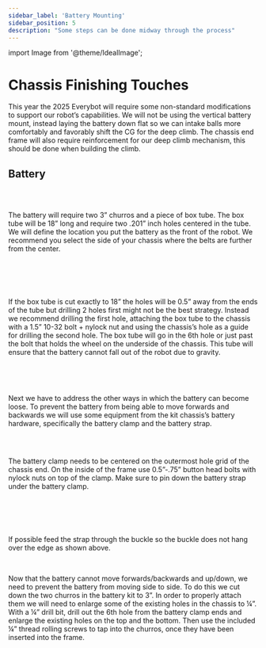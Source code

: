 ```yaml
---
sidebar_label: 'Battery Mounting'
sidebar_position: 5
description: "Some steps can be done midway through the process"
---
```


import Image from '@theme/IdealImage';

# Chassis Finishing Touches

This year the 2025 Everybot will require some non-standard modifications to support our robot&rsquo;s capabilities. We will not be using the vertical battery mount, instead laying the battery down flat so we can intake balls more comfortably and favorably shift the CG for the deep climb. The chassis end frame will also require reinforcement for our deep climb mechanism, this should be done when building the climb.

## Battery

<div style={{ textAlign: 'center'}}><div style={{overflow: 'hidden', display: 'inline-block', margin: '0.00px 0.00px'}}><span style={{overflow: 'hidden', display: 'inline-block', margin: '0.00px 0.00px', border: '0.00px solid #000000', transform: 'rotate(0.00rad) translateZ(0px)',  width: '446.50px', height: '242.53px'}}><Image autoLoad={"true"} img={require("/static/media/chassis/p3/image_0.png")} style={{ width: '446.50px', height: '361.30px', marginLeft: '0.00px', marginTop: '-89.38px', transform: 'rotate(0.00rad) translateZ(0px)', maxWidth: "none"}}></Image></span></div><div style={{overflow: 'hidden', display: 'inline-block', margin: '0.00px 0.00px'}}><span style={{overflow: 'hidden', display: 'inline-block', margin: '0.00px 0.00px', border: '0.00px solid #000000', transform: 'rotate(0.00rad) translateZ(0px)',  width: '445.50px', height: '180.63px'}}><Image autoLoad={"true"} img={require("/static/media/chassis/p3/image_1.png")} style={{ width: '445.50px', height: '217.43px', marginLeft: '0.00px', marginTop: '-36.79px', transform: 'rotate(0.00rad) translateZ(0px)', maxWidth: "none"}}></Image></span></div></div>

<p><br /> </p>

The battery will require two 3&rdquo; churros and a piece of box tube. The box tube will be 18&rdquo; long and require two .201&rdquo; inch holes centered in the tube. We will define the location you put the battery as the front of the robot. We recommend you select the side of your chassis where the belts are further from the center.

<p><br /> </p>

<div style={{ textAlign: 'center'}}><div style={{overflow: 'hidden', display: 'inline-block', margin: '0.00px 0.00px'}}><span style={{overflow: 'hidden', display: 'inline-block', margin: '0.00px 0.00px', border: '0.00px solid #000000', transform: 'rotate(0.00rad) translateZ(0px)',  width: '624.00px', height: '116.00px'}}><Image autoLoad={"true"} img={require("/static/media/chassis/p3/image_2.png")} style={{ width: '624.00px', height: '116.00px', marginLeft: '0.00px', marginTop: '0.00px', transform: 'rotate(0.00rad) translateZ(0px)', maxWidth: "none"}}></Image></span></div></div>

<div style={{ textAlign: 'center'}}><div style={{overflow: 'hidden', display: 'inline-block', margin: '0.00px 0.00px'}}><span style={{overflow: 'hidden', display: 'inline-block', margin: '0.00px 0.00px', border: '0.00px solid #000000', transform: 'rotate(0.00rad) translateZ(0px)',  width: '391.00px', height: '164.96px'}}><Image autoLoad={"true"} img={require("/static/media/chassis/p3/image_3.png")} style={{ width: '391.00px', height: '226.96px', marginLeft: '0.00px', marginTop: '-33.96px', transform: 'rotate(0.00rad) translateZ(0px)', maxWidth: "none"}}></Image></span></div></div>

<p><br /> </p>

If the box tube is cut exactly to 18&rdquo; the holes will be 0.5&rdquo; away from the ends of the tube but drilling 2 holes first might not be the best strategy. Instead we recommend drilling the first hole, attaching the box tube to the chassis with a 1.5&rdquo; 10-32 bolt + nylock nut and using the chassis&rsquo;s hole as a guide for drilling the second hole. The box tube will go in the 6th hole or just past the bolt that holds the wheel on the underside of the chassis. This tube will ensure that the battery cannot fall out of the robot due to gravity.

<p><br /> </p>

<div style={{ textAlign: 'center'}}><div style={{overflow: 'hidden', display: 'inline-block', margin: '0.00px 0.00px'}}><span style={{overflow: 'hidden', display: 'inline-block', margin: '0.00px 0.00px', border: '0.00px solid #000000', transform: 'rotate(0.00rad) translateZ(0px)',  width: '624.00px', height: '90.67px'}}><Image autoLoad={"true"} img={require("/static/media/chassis/p3/image_4.png")} style={{ width: '624.00px', height: '90.67px', marginLeft: '0.00px', marginTop: '0.00px', transform: 'rotate(0.00rad) translateZ(0px)', maxWidth: "none"}}></Image></span></div></div>

<div style={{ textAlign: 'center'}}><div style={{overflow: 'hidden', display: 'inline-block', margin: '0.00px 0.00px'}}><span style={{overflow: 'hidden', display: 'inline-block', margin: '0.00px 0.00px', border: '0.00px solid #000000', transform: 'rotate(0.00rad) translateZ(0px)',  width: '113.45px', height: '221.50px'}}><Image autoLoad={"true"} img={require("/static/media/chassis/p3/image_5.png")} style={{ width: '113.45px', height: '221.50px', marginLeft: '0.00px', marginTop: '0.00px', transform: 'rotate(0.00rad) translateZ(0px)', maxWidth: "none"}}></Image></span></div><div style={{overflow: 'hidden', display: 'inline-block', margin: '0.00px 0.00px'}}><span style={{overflow: 'hidden', display: 'inline-block', margin: '0.00px 0.00px', border: '0.00px solid #000000', transform: 'rotate(0.00rad) translateZ(0px)',  width: '271.50px', height: '224.53px'}}><Image autoLoad={"true"} img={require("/static/media/chassis/p3/image_6.png")} style={{ width: '271.50px', height: '224.53px', marginLeft: '0.00px', marginTop: '0.00px', transform: 'rotate(0.00rad) translateZ(0px)', maxWidth: "none"}}></Image></span></div></div>

<br/>

Next we have to address the other ways in which the battery can become loose. To prevent the battery from being able to move forwards and backwards we will use some equipment from the kit chassis&rsquo;s battery hardware, specifically the battery clamp and the battery strap.

<p><br /> </p>

<div style={{ textAlign: 'center'}}><div style={{overflow: 'hidden', display: 'inline-block', margin: '0.00px 0.00px'}}><span style={{overflow: 'hidden', display: 'inline-block', margin: '0.00px 0.00px', border: '0.00px solid #000000', transform: 'rotate(0.00rad) translateZ(0px)',  width: '198.48px', height: '112.53px'}}><Image autoLoad={"true"} img={require("/static/media/chassis/p3/image_7.png")} style={{ width: '198.48px', height: '112.53px', marginLeft: '0.00px', marginTop: '0.00px', transform: 'rotate(0.00rad) translateZ(0px)', maxWidth: "none"}}></Image></span></div></div>

The battery clamp needs to be centered on the outermost hole grid of the chassis end. On the inside of the frame use 0.5&rdquo;-.75&rdquo; button head bolts with nylock nuts on top of the clamp. Make sure to pin down the battery strap under the battery clamp.

<p><br /> </p>

<div style={{ textAlign: 'center'}}><div style={{overflow: 'hidden', display: 'inline-block', margin: '0.00px 0.00px'}}><span style={{overflow: 'hidden', display: 'inline-block', margin: '0.00px 0.00px', border: '0.00px solid #000000', transform: 'rotate(0.00rad) translateZ(0px)',  width: '251.50px', height: '172.41px'}}><Image autoLoad={"true"} img={require("/static/media/chassis/p3/image_8.png")} style={{ width: '251.50px', height: '197.71px', marginLeft: '0.00px', marginTop: '-11.06px', transform: 'rotate(0.00rad) translateZ(0px)', maxWidth: "none"}}></Image></span></div><div style={{overflow: 'hidden', display: 'inline-block', margin: '0.00px 0.00px'}}><span style={{overflow: 'hidden', display: 'inline-block', margin: '0.00px 0.00px', border: '0.00px solid #000000', transform: 'rotate(0.00rad) translateZ(0px)',  width: '344.50px', height: '149.08px'}}><Image autoLoad={"true"} img={require("/static/media/chassis/p3/image_9.png")} style={{ width: '344.50px', height: '149.08px', marginLeft: '0.00px', marginTop: '0.00px', transform: 'rotate(0.00rad) translateZ(0px)', maxWidth: "none"}}></Image></span></div></div>

<div style={{ textAlign: 'center'}}><div style={{overflow: 'hidden', display: 'inline-block', margin: '0.00px 0.00px'}}><span style={{overflow: 'hidden', display: 'inline-block', margin: '0.00px 0.00px', border: '0.00px solid #000000', transform: 'rotate(0.00rad) translateZ(0px)',  width: '221.76px', height: '216.94px'}}><Image autoLoad={"true"} img={require("/static/media/chassis/p3/image_10.jpg")} style={{ width: '221.76px', height: '393.29px', marginLeft: '0.00px', marginTop: '-71.34px', transform: 'rotate(0.00rad) translateZ(0px)', maxWidth: "none"}}></Image></span></div></div>

<p><br /> </p>

If possible feed the strap through the buckle so the buckle does not hang over the edge as shown above.

<p><br /> </p>

<div style={{pageBreakAfter: 'always'}}></div>

Now that the battery cannot move forwards/backwards and up/down, we need to prevent the battery from moving side to side. To do this we cut down the two churros in the battery kit to 3&rdquo;. In order to properly attach them we will need to enlarge some of the existing holes in the chassis to &frac14;&rdquo;. With a &frac14;&rdquo; drill bit, drill out the 6th hole from the battery clamp ends and enlarge the existing holes on the top and the bottom. Then use the included &frac14;&rdquo; thread rolling screws to tap into the churros, once they have been inserted into the frame.

<p><br /> </p>

<div style={{ textAlign: 'center'}}><div style={{overflow: 'hidden', display: 'inline-block', margin: '0.00px 0.00px'}}><span style={{overflow: 'hidden', display: 'inline-block', margin: '0.00px 0.00px', border: '0.00px solid #000000', transform: 'rotate(0.00rad) translateZ(0px)',  width: '624.00px', height: '380.00px'}}><Image autoLoad={"true"} img={require("/static/media/chassis/p3/image_11.png")} style={{ width: '624.00px', height: '380.00px', marginLeft: '0.00px', marginTop: '0.00px', transform: 'rotate(0.00rad) translateZ(0px)', maxWidth: "none"}}></Image></span></div></div>